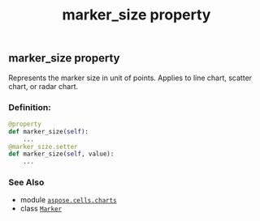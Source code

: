 ﻿---
title: marker_size property
second_title: Aspose.Cells for Python via .NET API References
description: 
type: docs
weight: 90
url: /aspose.cells.charts/marker/marker_size/
is_root: false
---

## marker_size property


Represents the marker size in unit of points. Applies to line chart, scatter chart, or radar chart.
### Definition:
```python
@property
def marker_size(self):
    ...
@marker_size.setter
def marker_size(self, value):
    ...
```

### See Also
* module [`aspose.cells.charts`](../../)
* class [`Marker`](/cells/python-net/aspose.cells.charts/marker)
